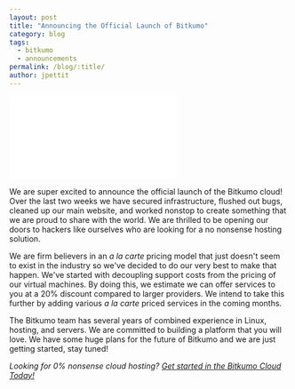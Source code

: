 ```yaml
---
layout: post
title: "Announcing the Official Launch of Bitkumo"
category: blog
tags:
  - bitkumo
  - announcements
permalink: /blog/:title/
author: jpettit
---
```


![Bitkumo Launcher](/images/blog/bitkumo-launcher.md)

We are super excited to announce the official launch of the Bitkumo cloud! Over the last two weeks we have secured infrastructure, flushed out bugs, cleaned up our main website, and worked nonstop to create something that we are proud to share with the world. We are thrilled to be opening our doors to hackers like ourselves who are looking for a no nonsense hosting solution.

We are firm believers in an _a la carte_ pricing model that just doesn't seem to exist in the industry so we've decided to do our very best to make that happen. We've started with decoupling support costs from the pricing of our virtual machines. By doing this, we estimate we can offer services to you at a 20% discount compared to larger providers. We intend to take this further by adding various _a la carte_ priced services in the coming months.

The Bitkumo team has several years of combined experience in Linux, hosting, and servers. We are committed to building a platform that you will love. We have some huge plans for the future of Bitkumo and we are just getting started, stay tuned!

*Looking for 0% nonsense cloud hosting? [Get started in the Bitkumo Cloud Today!](https://app.bitkumo.com/auth/register)*
